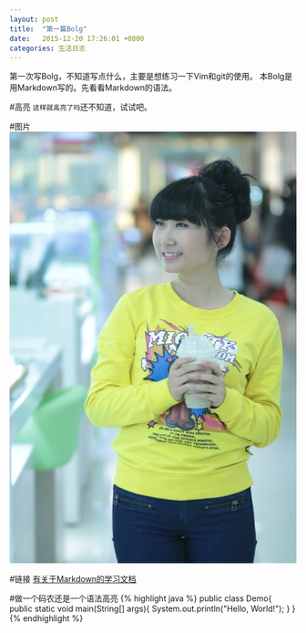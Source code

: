 ```yaml
---
layout: post
title:  "第一篇Bolg"
date:   2015-12-20 17:26:01 +0800
categories: 生活日志
---
```

第一次写Bolg，不知道写点什么，主要是想练习一下Vim和git的使用。
本Bolg是用Markdown写的。先看看Markdown的语法。  

#高亮
`这样就高亮了吗`还不知道，试试吧。

#图片
![显示图片](/images/test.jpg)

#链接
[有关于Markdown的学习文档](http://wowubuntu.com/markdown/)

#做一个码农还是一个语法高亮
{% highlight java %}
public class Demo{
	public static void main(String[] args){
		System.out.println("Hello, World!");
	}
}
{% endhighlight %}
